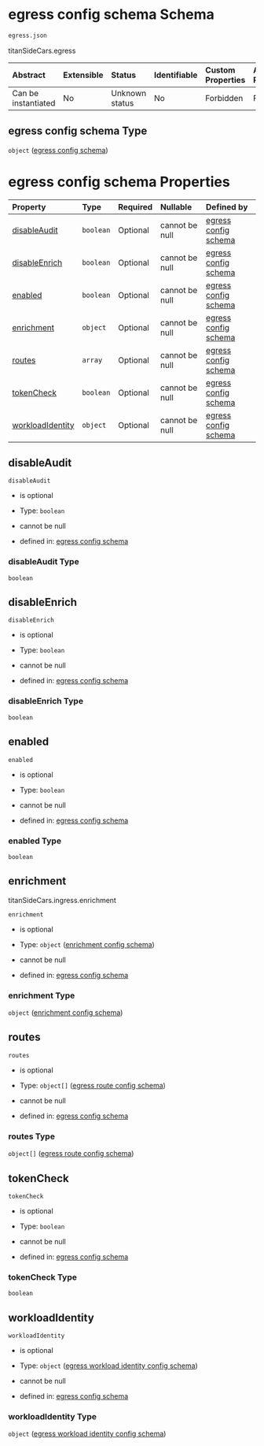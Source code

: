 # egress config schema Schema

```txt
egress.json
```

titanSideCars.egress

| Abstract            | Extensible | Status         | Identifiable | Custom Properties | Additional Properties | Access Restrictions | Defined In                                               |
| :------------------ | :--------- | :------------- | :----------- | :---------------- | :-------------------- | :------------------ | :------------------------------------------------------- |
| Can be instantiated | No         | Unknown status | No           | Forbidden         | Forbidden             | none                | [egress.json](../out/egress.json "open original schema") |

## egress config schema Type

`object` ([egress config schema](egress.md))

# egress config schema Properties

| Property                              | Type      | Required | Nullable       | Defined by                                                                                                                     |
| :------------------------------------ | :-------- | :------- | :------------- | :----------------------------------------------------------------------------------------------------------------------------- |
| [disableAudit](#disableaudit)         | `boolean` | Optional | cannot be null | [egress config schema](egress-properties-disableaudit.md "egress.json#/properties/disableAudit")                               |
| [disableEnrich](#disableenrich)       | `boolean` | Optional | cannot be null | [egress config schema](egress-properties-disableenrich.md "egress.json#/properties/disableEnrich")                             |
| [enabled](#enabled)                   | `boolean` | Optional | cannot be null | [egress config schema](egress-properties-enabled.md "egress.json#/properties/enabled")                                         |
| [enrichment](#enrichment)             | `object`  | Optional | cannot be null | [egress config schema](egress-properties-enrichment-config-schema.md "enrichment.json#/properties/enrichment")                 |
| [routes](#routes)                     | `array`   | Optional | cannot be null | [egress config schema](egress-properties-list-of-egress-route.md "egress.json#/properties/routes")                             |
| [tokenCheck](#tokencheck)             | `boolean` | Optional | cannot be null | [egress config schema](egress-properties-tokencheck.md "egress.json#/properties/tokenCheck")                                   |
| [workloadIdentity](#workloadidentity) | `object`  | Optional | cannot be null | [egress config schema](egress-properties-egress-workload-identity-config-schema.md "egress.json#/properties/workloadIdentity") |

## disableAudit



`disableAudit`

* is optional

* Type: `boolean`

* cannot be null

* defined in: [egress config schema](egress-properties-disableaudit.md "egress.json#/properties/disableAudit")

### disableAudit Type

`boolean`

## disableEnrich



`disableEnrich`

* is optional

* Type: `boolean`

* cannot be null

* defined in: [egress config schema](egress-properties-disableenrich.md "egress.json#/properties/disableEnrich")

### disableEnrich Type

`boolean`

## enabled



`enabled`

* is optional

* Type: `boolean`

* cannot be null

* defined in: [egress config schema](egress-properties-enabled.md "egress.json#/properties/enabled")

### enabled Type

`boolean`

## enrichment

titanSideCars.ingress.enrichment

`enrichment`

* is optional

* Type: `object` ([enrichment config schema](egress-properties-enrichment-config-schema.md))

* cannot be null

* defined in: [egress config schema](egress-properties-enrichment-config-schema.md "enrichment.json#/properties/enrichment")

### enrichment Type

`object` ([enrichment config schema](egress-properties-enrichment-config-schema.md))

## routes



`routes`

* is optional

* Type: `object[]` ([egress route config schema](egress-properties-list-of-egress-route-egress-route-config-schema.md))

* cannot be null

* defined in: [egress config schema](egress-properties-list-of-egress-route.md "egress.json#/properties/routes")

### routes Type

`object[]` ([egress route config schema](egress-properties-list-of-egress-route-egress-route-config-schema.md))

## tokenCheck



`tokenCheck`

* is optional

* Type: `boolean`

* cannot be null

* defined in: [egress config schema](egress-properties-tokencheck.md "egress.json#/properties/tokenCheck")

### tokenCheck Type

`boolean`

## workloadIdentity



`workloadIdentity`

* is optional

* Type: `object` ([egress workload identity config schema](egress-properties-egress-workload-identity-config-schema.md))

* cannot be null

* defined in: [egress config schema](egress-properties-egress-workload-identity-config-schema.md "egress.json#/properties/workloadIdentity")

### workloadIdentity Type

`object` ([egress workload identity config schema](egress-properties-egress-workload-identity-config-schema.md))
